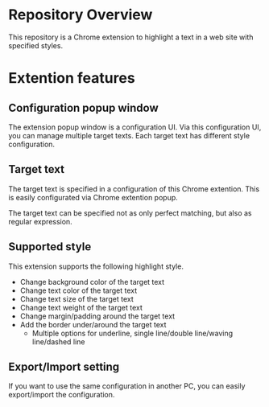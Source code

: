 # Repository Overview

This repository is a Chrome extension to highlight a text in a web site with specified styles.

# Extention features

## Configuration popup window

The extension popup window is a configuration UI.
Via this configuration UI, you can manage multiple target texts.
Each target text has different style configuration.

## Target text

The target text is specified in a configuration of this Chrome extention.
This is easily configurated via Chrome extention popup.

The target text can be specified not as only perfect matching, but also as regular expression.

## Supported style

This extension supports the following highlight style.
- Change background color of the target text
- Change text color of the target text
- Change text size of the target text
- Change text weight of the target text
- Change margin/padding around the target text
- Add the border under/around the target text
    - Multiple options for underline, single line/double line/waving line/dashed line

## Export/Import setting

If you want to use the same configuration in another PC, you can easily export/import the configuration.
